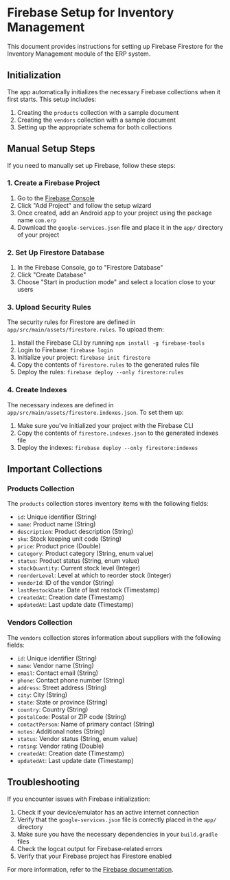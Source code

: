 # Firebase Setup for Inventory Management

This document provides instructions for setting up Firebase Firestore for the Inventory Management module of the ERP system.

## Initialization

The app automatically initializes the necessary Firebase collections when it first starts. This setup includes:

1. Creating the `products` collection with a sample document
2. Creating the `vendors` collection with a sample document 
3. Setting up the appropriate schema for both collections

## Manual Setup Steps

If you need to manually set up Firebase, follow these steps:

### 1. Create a Firebase Project

1. Go to the [Firebase Console](https://console.firebase.google.com/)
2. Click "Add Project" and follow the setup wizard
3. Once created, add an Android app to your project using the package name `com.erp`
4. Download the `google-services.json` file and place it in the `app/` directory of your project

### 2. Set Up Firestore Database

1. In the Firebase Console, go to "Firestore Database"
2. Click "Create Database"
3. Choose "Start in production mode" and select a location close to your users

### 3. Upload Security Rules

The security rules for Firestore are defined in `app/src/main/assets/firestore.rules`. To upload them:

1. Install the Firebase CLI by running `npm install -g firebase-tools`
2. Login to Firebase: `firebase login`
3. Initialize your project: `firebase init firestore`
4. Copy the contents of `firestore.rules` to the generated rules file
5. Deploy the rules: `firebase deploy --only firestore:rules`

### 4. Create Indexes

The necessary indexes are defined in `app/src/main/assets/firestore.indexes.json`. To set them up:

1. Make sure you've initialized your project with the Firebase CLI
2. Copy the contents of `firestore.indexes.json` to the generated indexes file
3. Deploy the indexes: `firebase deploy --only firestore:indexes`

## Important Collections

### Products Collection

The `products` collection stores inventory items with the following fields:

- `id`: Unique identifier (String)
- `name`: Product name (String)
- `description`: Product description (String)
- `sku`: Stock keeping unit code (String)
- `price`: Product price (Double)
- `category`: Product category (String, enum value)
- `status`: Product status (String, enum value)
- `stockQuantity`: Current stock level (Integer)
- `reorderLevel`: Level at which to reorder stock (Integer)
- `vendorId`: ID of the vendor (String)
- `lastRestockDate`: Date of last restock (Timestamp)
- `createdAt`: Creation date (Timestamp)
- `updatedAt`: Last update date (Timestamp)

### Vendors Collection

The `vendors` collection stores information about suppliers with the following fields:

- `id`: Unique identifier (String)
- `name`: Vendor name (String)
- `email`: Contact email (String)
- `phone`: Contact phone number (String)
- `address`: Street address (String)
- `city`: City (String)
- `state`: State or province (String)
- `country`: Country (String)
- `postalCode`: Postal or ZIP code (String)
- `contactPerson`: Name of primary contact (String)
- `notes`: Additional notes (String)
- `status`: Vendor status (String, enum value)
- `rating`: Vendor rating (Double)
- `createdAt`: Creation date (Timestamp)
- `updatedAt`: Last update date (Timestamp)

## Troubleshooting

If you encounter issues with Firebase initialization:

1. Check if your device/emulator has an active internet connection
2. Verify that the `google-services.json` file is correctly placed in the `app/` directory
3. Make sure you have the necessary dependencies in your `build.gradle` files
4. Check the logcat output for Firebase-related errors
5. Verify that your Firebase project has Firestore enabled

For more information, refer to the [Firebase documentation](https://firebase.google.com/docs/firestore). 